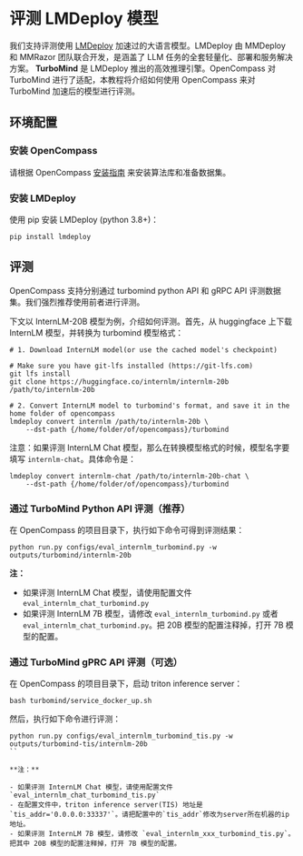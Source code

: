 # 评测 LMDeploy 模型

我们支持评测使用 [LMDeploy](https://github.com/InternLM/lmdeploy) 加速过的大语言模型。LMDeploy 由 MMDeploy 和 MMRazor 团队联合开发，是涵盖了 LLM 任务的全套轻量化、部署和服务解决方案。 **TurboMind** 是 LMDeploy 推出的高效推理引擎。OpenCompass 对 TurboMind 进行了适配，本教程将介绍如何使用 OpenCompass 来对 TurboMind 加速后的模型进行评测。

## 环境配置

### 安装 OpenCompass

请根据 OpenCompass [安装指南](https://opencompass.readthedocs.io/en/latest/get_started.html) 来安装算法库和准备数据集。

### 安装 LMDeploy

使用 pip 安装 LMDeploy (python 3.8+)：

```shell
pip install lmdeploy
```

## 评测

OpenCompass 支持分别通过 turbomind python API 和 gRPC API 评测数据集。我们强烈推荐使用前者进行评测。

下文以 InternLM-20B 模型为例，介绍如何评测。首先，从 huggingface 上下载 InternLM 模型，并转换为 turbomind 模型格式：

```shell
# 1. Download InternLM model(or use the cached model's checkpoint)

# Make sure you have git-lfs installed (https://git-lfs.com)
git lfs install
git clone https://huggingface.co/internlm/internlm-20b /path/to/internlm-20b

# 2. Convert InternLM model to turbomind's format, and save it in the home folder of opencompass
lmdeploy convert internlm /path/to/internlm-20b \
    --dst-path {/home/folder/of/opencompass}/turbomind
```

注意：如果评测 InternLM Chat 模型，那么在转换模型格式的时候，模型名字要填写 `internlm-chat`。具体命令是：

```shell
lmdeploy convert internlm-chat /path/to/internlm-20b-chat \
    --dst-path {/home/folder/of/opencompass}/turbomind
```

### 通过 TurboMind Python API 评测（推荐）

在 OpenCompass 的项目目录下，执行如下命令可得到评测结果：

```shell
python run.py configs/eval_internlm_turbomind.py -w outputs/turbomind/internlm-20b
```

**注：**

- 如果评测 InternLM Chat 模型，请使用配置文件 `eval_internlm_chat_turbomind.py`
- 如果评测 InternLM 7B 模型，请修改 `eval_internlm_turbomind.py` 或者 `eval_internlm_chat_turbomind.py`。把 20B 模型的配置注释掉，打开 7B 模型的配置。

### 通过 TurboMind gPRC API 评测（可选）

在 OpenCompass 的项目目录下，启动 triton inference server：

```shell
bash turbomind/service_docker_up.sh
```

然后，执行如下命令进行评测：

```shell
python run.py configs/eval_internlm_turbomind_tis.py -w outputs/turbomind-tis/internlm-20b
``

**注：**

- 如果评测 InternLM Chat 模型，请使用配置文件 `eval_internlm_chat_turbomind_tis.py`
- 在配置文件中，triton inference server(TIS) 地址是 `tis_addr='0.0.0.0:33337'`。请把配置中的`tis_addr`修改为server所在机器的ip地址。
- 如果评测 InternLM 7B 模型，请修改 `eval_internlm_xxx_turbomind_tis.py`。把其中 20B 模型的配置注释掉，打开 7B 模型的配置。
```
